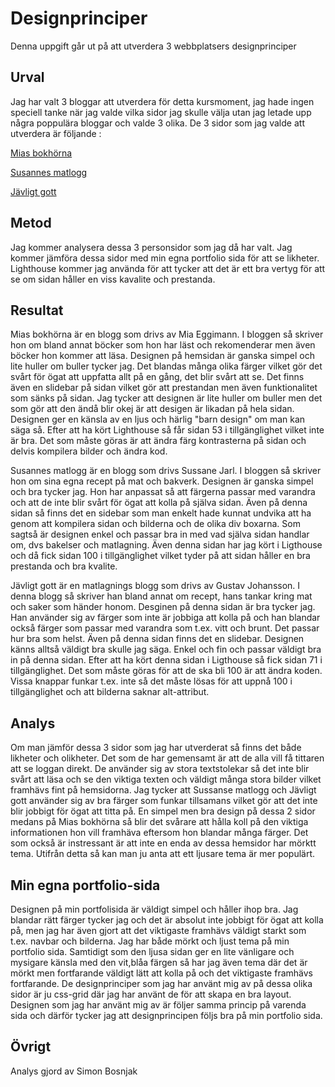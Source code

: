 Designprinciper
=======================
Denna uppgift går ut på att utverdera 3 webbplatsers designprinciper

Urval
-----------------------
Jag har valt 3 bloggar att utverdera för detta kursmoment, jag hade ingen speciell tanke när jag valde vilka sidor
jag skulle välja utan jag letade upp några poppulära bloggar och valde 3 olika. De 3 sidor som jag valde att utverdera är följande :
<a href="https://eggetbok.blogspot.com/"><p> Mias bokhörna </a>
<a href="https://www.recepten.se/blogg"><p> Susannes matlogg  </a></p>
<a href="https://www.javligtgott.se/"><p> Jävligt gott </a></p>

Metod
-----------------------
Jag kommer analysera  dessa 3 personsidor som jag  då har valt. Jag kommer jämföra dessa sidor med min egna portfolio sida för att se likheter. Lighthouse kommer jag använda för att tycker att det är ett bra vertyg för att se om sidan håller en viss kavalite och prestanda.

Resultat
-----------------------
Mias bokhörna är en blogg som drivs av Mia Eggimann. I bloggen så skriver hon om bland annat böcker som hon har läst och rekomenderar men även böcker hon kommer att läsa.
Designen på hemsidan är ganska simpel och lite huller om buller tycker jag. Det blandas många olika färger vilket gör det svårt för ögat att uppfatta allt på en gång, det blir svårt att se. Det finns även en slidebar på sidan vilket gör att prestandan men även funktionalitet som sänks på sidan.
Jag tycker att designen är lite huller om buller men det som gör att den ändå blir okej är att desigen är likadan på hela sidan. Designen ger en känsla av en ljus och härlig "barn design" om man kan säga så.
Efter att ha kört Lighthouse så får sidan 53 i tillgänglighet vilket inte är bra. Det som måste göras är att ändra färg kontrasterna på sidan och delvis kompilera bilder och ändra kod.

Susannes matlogg är en blogg som drivs Sussane Jarl. I bloggen så skriver hon om sina egna recept på mat och bakverk.
Designen är ganska simpel och bra tycker jag.
Hon har anpassat så att färgerna passar med varandra och att de inte blir svårt för ögat att kolla på själva sidan.
Även på denna sidan så finns det en sidebar som man enkelt hade kunnat undvika att ha genom att kompilera sidan och bilderna och de olika div boxarna. Som sagtså är designen enkel och passar bra in med vad själva sidan handlar om, dvs bakelser och matlagning. Även denna sidan har jag kört i Ligthouse och då fick sidan 100 i tillgänglighet vilket tyder på att sidan håller en bra prestanda och bra kvalite.

Jävligt gott är en matlagnings blogg som drivs av Gustav Johansson.
I denna blogg så skriver han bland annat om recept, hans tankar kring mat och saker som händer honom. Desginen på denna sidan är bra tycker jag.
Han använder sig av färger som inte är jobbiga att kolla på och han blandar också färger som passar med varandra som t.ex. vitt och brunt. Det passar hur bra som helst. Även på denna sidan finns det en slidebar.
Designen känns alltså väldigt bra skulle jag säga. Enkel och fin och passar väldigt bra in på denna sidan.
Efter att ha kört denna sidan i Ligthouse så fick sidan 71 i tillgänglighet. Det som måste göras för att de ska bli 100 är att ändra koden. Vissa knappar funkar t.ex. inte så det måste lösas för att uppnå 100 i tillgänglighet och att bilderna saknar alt-attribut.

Analys
-----------------------
Om man jämför dessa 3 sidor som jag har utverderat så finns det både likheter och olikheter. Det som de har gemensamt är att de alla vill få tittaren att se loggan direkt. De använder sig av stora textstolekar så det inte blir svårt att läsa och se den viktiga texten och väldigt många stora bilder vilket framhävs fint på hemsidorna. Jag tycker att Sussanse matlogg och Jävligt gott använder sig av bra färger som funkar tillsamans vilket gör att det inte blir jobbigt för ögat att titta på. En simpel men bra design på dessa 2 sidor medans på Mias bokhörna så blir det svårare att hålla koll på den viktiga informationen hon vill framhäva eftersom hon blandar många färger. Det som också är instressant är att inte en enda av dessa hemsidor har mörktt tema. Utifrån detta så kan man ju anta att ett ljusare tema är mer populärt.

Min egna portfolio-sida
-----------------------
Designen på min portfolisida är väldigt simpel och håller ihop bra. Jag blandar rätt färger tycker jag och det är absolut inte jobbigt för ögat att kolla på, men jag har även gjort att det viktigaste framhävs väldigt starkt som t.ex. navbar och bilderna. Jag har både mörkt och ljust tema på min portfolio sida. Samtidigt som den ljusa sidan ger en lite vänligare och mysigare känsla med den vit,blåa färgen så har jag även tema där det är mörkt men fortfarande väldigt lätt att kolla på och det viktigaste framhävs fortfarande. De designprinciper som jag har använt mig av på dessa olika sidor är ju css-grid där jag har använt de för att skapa en bra layout. Designen som jag har använt mig av är följer samma princip på varenda sida och därför tycker jag att designprincipen följs bra på min portfolio sida.

Övrigt
-----------------------
Analys gjord av Simon Bosnjak
